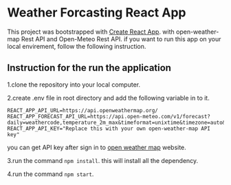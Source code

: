 # Weather Forcasting React App

This project was bootstrapped with [Create React App](https://github.com/facebook/create-react-app).
with open-weather-map Rest API and Open-Meteo Rest API. if you want to run this app on your local envirement, follow the following
instruction.

## Instruction for the run the application

1.clone the repository into your local computer.

2.create .env file in root directory and add the following variable in to it. 

    REACT_APP_API_URL=https://api.openweathermap.org/
    REACT_APP_FORECAST_API_URL=https://api.open-meteo.com/v1/forecast?daily=weathercode,temperature_2m_max&timeformat=unixtime&timezone=auto&
    REACT_APP_API_KEY="Replace this with your own open-weather-map API key"
    
you can get API key after sign in to [open weather map](https://home.openweathermap.org/users/sign_in) website.

3.run the command `npm install`. this will install all the dependency.

4.run the command `npm start`.
